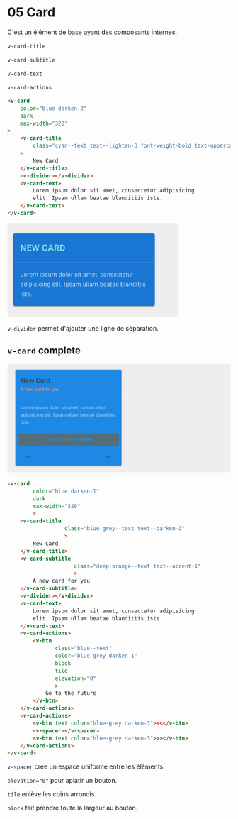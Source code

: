 # 05 Card

C'est un élément de base ayant des composants internes.

`v-card-title`

`v-card-subtitle`

`v-card-text`

`v-card-actions`

```html
<v-card 
    color="blue darken-2" 
    dark 
    max-width="320"
>
    <v-card-title 
        class="cyan--text text--lighten-3 font-weight-bold text-uppercase" 
    >
        New Card
    </v-card-title>
    <v-divider></v-divider>
    <v-card-text>
        Lorem ipsum dolor sit amet, consectetur adipisicing
        elit. Ipsam ullam beatae blanditiis iste.
    </v-card-text>
</v-card>
```

<img src="assets/new-card.png" alt="new-card" style="zoom:50%;" />

`v-divider` permet d'ajouter une ligne de séparation.



## `v-card` complete

<img src="assets/v-card-complete.png" alt="v-card-complete" style="zoom:50%;" />

```html
<v-card 
        color="blue darken-1" 
        dark 
        max-width="320"
        >
    <v-card-title 
                  class="blue-grey--text text--darken-3" 
                  >
        New Card
    </v-card-title>
    <v-card-subtitle
                     class="deep-orange--text text--accent-1" 
                     >
        A new card for you
    </v-card-subtitle>
    <v-divider></v-divider>
    <v-card-text>
        Lorem ipsum dolor sit amet, consectetur adipisicing
        elit. Ipsam ullam beatae blanditiis iste.
    </v-card-text>
    <v-card-actions>
        <v-btn 
               class="blue--text" 
               color="blue-grey darken-1" 
               block 
               tile 
               elevation="0"
               >
            Go to the future
        </v-btn>
    </v-card-actions>
    <v-card-actions>
        <v-btn text color="blue-grey darken-3"><<</v-btn>
        <v-spacer></v-spacer>
        <v-btn text color="blue-grey darken-3">>></v-btn>
    </v-card-actions>
</v-card>
```

`v-spacer` crée un espace uniforme entre les éléments.

`elevation="0"` pour aplatir un bouton.

`tile` enlève les coins arrondis.

`block` fait prendre toute la largeur au bouton.


